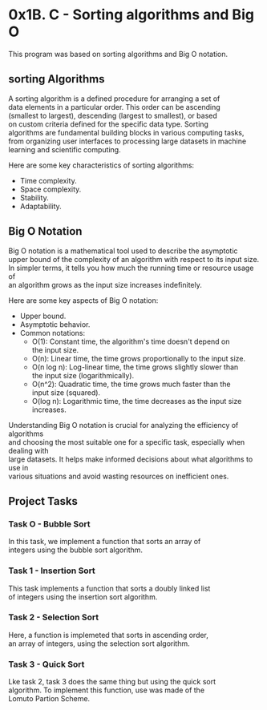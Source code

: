 # 0x1B. C - Sorting algorithms and Big O
This program was based on sorting algorithms and Big O notation. 
 
## sorting Algorithms

A sorting algorithm is a defined procedure for arranging a set of   
data elements in a particular order. This order can be ascending   
(smallest to largest), descending (largest to smallest), or based   
on custom criteria defined for the specific data type. Sorting   
algorithms are fundamental building blocks in various computing tasks,   
from organizing user interfaces to processing large datasets in machine   
learning and scientific computing.

Here are some key characteristics of sorting algorithms:

 - Time complexity.
 - Space complexity.
 - Stability. 
 - Adaptability.

## Big O Notation

Big O notation is a mathematical tool used to describe the asymptotic   
upper bound of the complexity of an algorithm with respect to its input size.   
In simpler terms, it tells you how much the running time or resource usage of   
an algorithm grows as the input size increases indefinitely.

Here are some key aspects of Big O notation:

 - Upper bound.
 - Asymptotic behavior. 
 - Common notations: 
	- O(1): Constant time, the algorithm's time doesn't depend on   
	the input size.
	- O(n): Linear time, the time grows proportionally to the input size.
	- O(n log n): Log-linear time, the time grows slightly slower than   
	the input size (logarithmically).
	- O(n^2): Quadratic time, the time grows much faster than the   
	input size (squared).
	- O(log n): Logarithmic time, the time decreases as the input size increases.

Understanding Big O notation is crucial for analyzing the efficiency of algorithms   
and choosing the most suitable one for a specific task, especially when dealing with   
large datasets. It helps make informed decisions about what algorithms to use in   
various situations and avoid wasting resources on inefficient ones.

## Project Tasks
### Task O - Bubble Sort
In this task, we implement a function that sorts an array of   
integers using the bubble sort algorithm.

### Task 1 - Insertion Sort
This task implements a function that sorts a doubly linked list  
of integers using the insertion sort algorithm.

### Task 2 - Selection Sort
Here, a function is implemeted that sorts in ascending order,   
an array of integers, using the selection sort algorithm.

### Task 3 - Quick Sort
Lke task 2, task 3 does the same thing but using the quick sort   
algorithm. To implement this function, use was made of the   
Lomuto Partion Scheme.
